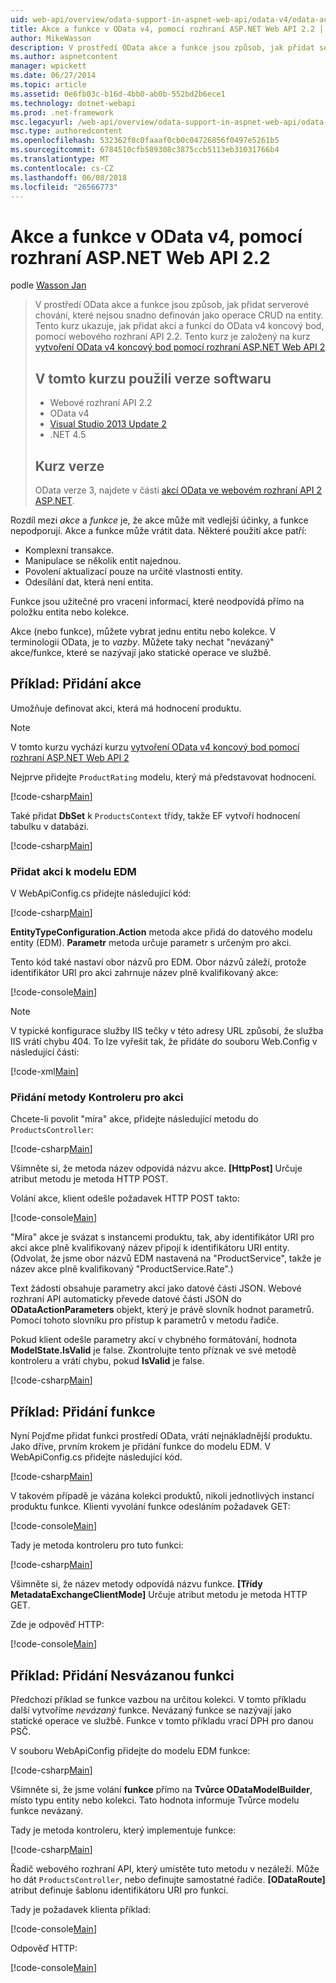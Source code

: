 ```yaml
---
uid: web-api/overview/odata-support-in-aspnet-web-api/odata-v4/odata-actions-and-functions
title: Akce a funkce v OData v4, pomocí rozhraní ASP.NET Web API 2.2 | Microsoft Docs
author: MikeWasson
description: V prostředí OData akce a funkce jsou způsob, jak přidat serverové chování, které nejsou snadno definován jako operace CRUD na entity. Tento kurz ukazuje, jak...
ms.author: aspnetcontent
manager: wpickett
ms.date: 06/27/2014
ms.topic: article
ms.assetid: 0e6fb03c-b16d-4bb0-ab0b-552bd2b6ece1
ms.technology: dotnet-webapi
ms.prod: .net-framework
msc.legacyurl: /web-api/overview/odata-support-in-aspnet-web-api/odata-v4/odata-actions-and-functions
msc.type: authoredcontent
ms.openlocfilehash: 532362f0c0faaaf0cb0c04726856f0497e5261b5
ms.sourcegitcommit: 6784510cfb589308c3875ccb5113eb31031766b4
ms.translationtype: MT
ms.contentlocale: cs-CZ
ms.lasthandoff: 06/08/2018
ms.locfileid: "26566773"
---
```

<a name="actions-and-functions-in-odata-v4-using-aspnet-web-api-22"></a>Akce a funkce v OData v4, pomocí rozhraní ASP.NET Web API 2.2
====================
podle [Wasson Jan](https://github.com/MikeWasson)

> V prostředí OData akce a funkce jsou způsob, jak přidat serverové chování, které nejsou snadno definován jako operace CRUD na entity. Tento kurz ukazuje, jak přidat akcí a funkcí do OData v4 koncový bod, pomocí webového rozhraní API 2.2. Tento kurz je založený na kurz [vytvoření OData v4 koncový bod pomocí rozhraní ASP.NET Web API 2](create-an-odata-v4-endpoint.md)
> 
> ## <a name="software-versions-used-in-the-tutorial"></a>V tomto kurzu použili verze softwaru
> 
> 
> - Webové rozhraní API 2.2
> - OData v4
> - [Visual Studio 2013 Update 2](https://www.visualstudio.com/downloads/download-visual-studio-vs)
> - .NET 4.5
> 
> 
> ## <a name="tutorial-versions"></a>Kurz verze
> 
> OData verze 3, najdete v části [akcí OData ve webovém rozhraní API 2 ASP.NET](../odata-v3/odata-actions.md).


Rozdíl mezi *akce* a *funkce* je, že akce může mít vedlejší účinky, a funkce nepodporují. Akce a funkce může vrátit data. Některé použití akce patří:

- Komplexní transakce.
- Manipulace se několik entit najednou.
- Povolení aktualizací pouze na určité vlastnosti entity.
- Odesílání dat, která není entita.

Funkce jsou užitečné pro vracení informací, které neodpovídá přímo na položku entita nebo kolekce.

Akce (nebo funkce), můžete vybrat jednu entitu nebo kolekce. V terminologii OData, je to *vazby*. Můžete taky nechat &quot;nevázaný&quot; akce/funkce, které se nazývají jako statické operace ve službě.

## <a name="example-adding-an-action"></a>Příklad: Přidání akce

Umožňuje definovat akci, která má hodnocení produktu.

> [!NOTE]
> V tomto kurzu vychází kurzu [vytvoření OData v4 koncový bod pomocí rozhraní ASP.NET Web API 2](create-an-odata-v4-endpoint.md)


Nejprve přidejte `ProductRating` modelu, který má představovat hodnocení.

[!code-csharp[Main](odata-actions-and-functions/samples/sample1.cs)]

Také přidat **DbSet** k `ProductsContext` třídy, takže EF vytvoří hodnocení tabulku v databázi.

[!code-csharp[Main](odata-actions-and-functions/samples/sample2.cs)]

### <a name="add-the-action-to-the-edm"></a>Přidat akci k modelu EDM

V WebApiConfig.cs přidejte následující kód:

[!code-csharp[Main](odata-actions-and-functions/samples/sample3.cs)]

**EntityTypeConfiguration.Action** metoda akce přidá do datového modelu entity (EDM). **Parametr** metoda určuje parametr s určeným pro akci.

Tento kód také nastaví obor názvů pro EDM. Obor názvů záleží, protože identifikátor URI pro akci zahrnuje název plně kvalifikovaný akce:

[!code-console[Main](odata-actions-and-functions/samples/sample4.cmd)]

> [!NOTE]
> V typické konfigurace služby IIS tečky v této adresy URL způsobí, že služba IIS vrátí chybu 404. To lze vyřešit tak, že přidáte do souboru Web.Config v následující části:

[!code-xml[Main](odata-actions-and-functions/samples/sample5.xml)]

### <a name="add-a-controller-method-for-the-action"></a>Přidání metody Kontroleru pro akci

Chcete-li povolit &quot;míra&quot; akce, přidejte následující metodu do `ProductsController`:

[!code-csharp[Main](odata-actions-and-functions/samples/sample6.cs)]

Všimněte si, že metoda název odpovídá názvu akce. **[HttpPost]** Určuje atribut metodu je metoda HTTP POST.

Volání akce, klient odešle požadavek HTTP POST takto:

[!code-console[Main](odata-actions-and-functions/samples/sample7.cmd)]

&quot;Míra&quot; akce je svázat s instancemi produktu, tak, aby identifikátor URI pro akci akce plně kvalifikovaný název připojí k identifikátoru URI entity. (Odvolat, že jsme obor názvů EDM nastavená na &quot;ProductService&quot;, takže je název akce plně kvalifikovaný &quot;ProductService.Rate&quot;.)

Text žádosti obsahuje parametry akcí jako datové části JSON. Webové rozhraní API automaticky převede datové části JSON do **ODataActionParameters** objekt, který je právě slovník hodnot parametrů. Pomocí tohoto slovníku pro přístup k parametrů v metodu řadiče.

Pokud klient odešle parametry akcí v chybného formátování, hodnota **ModelState.IsValid** je false. Zkontrolujte tento příznak ve své metodě kontroleru a vrátí chybu, pokud **IsValid** je false.

[!code-csharp[Main](odata-actions-and-functions/samples/sample8.cs)]

## <a name="example-adding-a-function"></a>Příklad: Přidání funkce

Nyní Pojďme přidat funkci prostředí OData, vrátí nejnákladnější produktu. Jako dříve, prvním krokem je přidání funkce do modelu EDM. V WebApiConfig.cs přidejte následující kód.

[!code-csharp[Main](odata-actions-and-functions/samples/sample9.cs)]

V takovém případě je vázána kolekci produktů, nikoli jednotlivých instancí produktu funkce. Klienti vyvolání funkce odesláním požadavek GET:

[!code-console[Main](odata-actions-and-functions/samples/sample10.cmd)]

Tady je metoda kontroleru pro tuto funkci:

[!code-csharp[Main](odata-actions-and-functions/samples/sample11.cs)]

Všimněte si, že název metody odpovídá názvu funkce. **[Třídy MetadataExchangeClientMode]** Určuje atribut metodu je metoda HTTP GET.

Zde je odpověď HTTP:

[!code-console[Main](odata-actions-and-functions/samples/sample12.cmd)]

## <a name="example-adding-an-unbound-function"></a>Příklad: Přidání Nesvázanou funkci

Předchozí příklad se funkce vazbou na určitou kolekci. V tomto příkladu další vytvoříme *nevázaný* funkce. Nevázaný funkce se nazývají jako statické operace ve službě. Funkce v tomto příkladu vrací DPH pro danou PSČ.

V souboru WebApiConfig přidejte do modelu EDM funkce:

[!code-csharp[Main](odata-actions-and-functions/samples/sample13.cs)]

Všimněte si, že jsme volání **funkce** přímo na **Tvůrce ODataModelBuilder**, místo typu entity nebo kolekci. Tato hodnota informuje Tvůrce modelu funkce nevázaný.

Tady je metoda kontroleru, který implementuje funkce:

[!code-csharp[Main](odata-actions-and-functions/samples/sample14.cs)]

Řadič webového rozhraní API, který umístěte tuto metodu v nezáleží. Může ho dát `ProductsController`, nebo definujte samostatné řadiče. **[ODataRoute]** atribut definuje šablonu identifikátoru URI pro funkci.

Tady je požadavek klienta příklad:

[!code-console[Main](odata-actions-and-functions/samples/sample15.cmd)]

Odpověď HTTP:

[!code-console[Main](odata-actions-and-functions/samples/sample16.cmd)]
